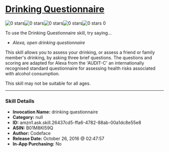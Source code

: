 # [Drinking Questionnaire](http://alexa.amazon.com/#skills/amzn1.ask.skill.26437cd5-ffa6-4782-88ab-00a1dc8e55e8)
![0 stars](../../images/ic_star_border_black_18dp_1x.png)![0 stars](../../images/ic_star_border_black_18dp_1x.png)![0 stars](../../images/ic_star_border_black_18dp_1x.png)![0 stars](../../images/ic_star_border_black_18dp_1x.png)![0 stars](../../images/ic_star_border_black_18dp_1x.png) 0

To use the Drinking Questionnaire skill, try saying...

* *Alexa, open drinking questionnaire*

This skill allows you to assess your drinking, or assess a friend or family member's drinking, by asking three brief questions.  The questions and scoring are adapted for Alexa from the 'AUDIT-C' an internationally recognised standard questionnaire for assessing health risks associated with alcohol consumption.

This skill may not be suitable for all ages.

***

### Skill Details

* **Invocation Name:** drinking questionnaire
* **Category:** null
* **ID:** amzn1.ask.skill.26437cd5-ffa6-4782-88ab-00a1dc8e55e8
* **ASIN:** B01M8KI59Q
* **Author:** Codeface
* **Release Date:** October 26, 2016 @ 02:47:57
* **In-App Purchasing:** No
